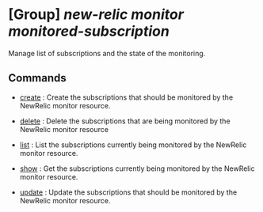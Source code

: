 # [Group] _new-relic monitor monitored-subscription_

Manage list of subscriptions and the state of the monitoring.

## Commands

- [create](/Commands/new-relic/monitor/monitored-subscription/_create.md)
: Create the subscriptions that should be monitored by the NewRelic monitor resource.

- [delete](/Commands/new-relic/monitor/monitored-subscription/_delete.md)
: Delete the subscriptions that are being monitored by the NewRelic monitor resource

- [list](/Commands/new-relic/monitor/monitored-subscription/_list.md)
: List the subscriptions currently being monitored by the NewRelic monitor resource.

- [show](/Commands/new-relic/monitor/monitored-subscription/_show.md)
: Get the subscriptions currently being monitored by the NewRelic monitor resource.

- [update](/Commands/new-relic/monitor/monitored-subscription/_update.md)
: Update the subscriptions that should be monitored by the NewRelic monitor resource.

